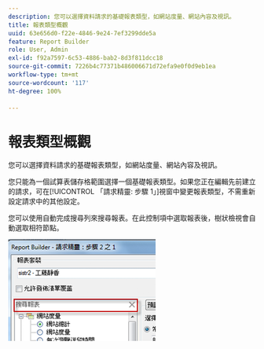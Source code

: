 ```yaml
---
description: 您可以選擇資料請求的基礎報表類型，如網站度量、網站內容及視訊。
title: 報表類型概觀
uuid: 63e656d0-f22e-4846-9e24-7ef3299dde5a
feature: Report Builder
role: User, Admin
exl-id: f92a7597-6c53-4886-bab2-8d3f811dcc18
source-git-commit: 7226b4c77371b486006671d72efa9e0f0d9eb1ea
workflow-type: tm+mt
source-wordcount: '117'
ht-degree: 100%

---
```


# 報表類型概觀

您可以選擇資料請求的基礎報表類型，如網站度量、網站內容及視訊。

您只能為一個試算表儲存格範圍選擇一個基礎報表類型。如果您正在編輯先前建立的請求，可在[!UICONTROL 「請求精靈: 步驟 1」]視窗中變更報表類型，不需重新設定請求中的其他設定。

您可以使用自動完成搜尋列來搜尋報表。在此控制項中選取報表後，樹狀檢視會自動選取相符節點。

![](assets/search_reports.png)
